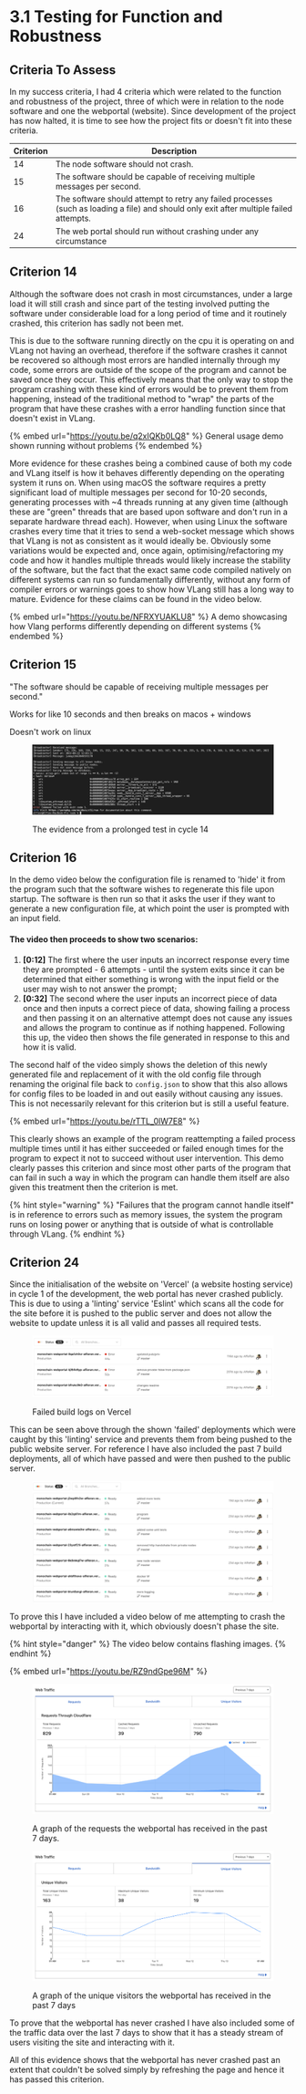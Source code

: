 # 3.1 Testing for Function and Robustness

## Criteria To Assess

In my success criteria, I had 4 criteria which were related to the function and robustness of the project, three of which were in relation to the node software and one the webportal (website). Since development of the project has now halted, it is time to see how the project fits or doesn't fit into these criteria.

| Criterion | Description                                                                                                                             |
| --------- | --------------------------------------------------------------------------------------------------------------------------------------- |
| 14        | The node software should not crash.                                                                                                     |
| 15        | The software should be capable of receiving multiple messages per second.                                                               |
| 16        | The software should attempt to retry any failed processes (such as loading a file) and should only exit after multiple failed attempts. |
| 24        | The web portal should run without crashing under any circumstance                                                                       |

## Criterion 14

Although the software does not crash in most circumstances, under a large load it will still crash and since part of the testing involved putting the software under considerable load for a long period of time and it routinely crashed, this criterion has sadly not been met.

This is due to the software running directly on the cpu it is operating on and VLang not having an overhead, therefore if the software crashes it cannot be recovered so although most errors are handled internally through my code, some errors are outside of the scope of the program and cannot be saved once they occur. This effectively means that the only way to stop the program crashing with these kind of errors would be to prevent them from happening, instead of the traditional method to "wrap" the parts of the program that have these crashes with a error handling function since that doesn't exist in VLang.

{% embed url="https://youtu.be/q2xIQKb0LQ8" %}
General usage demo shown running without problems
{% endembed %}

More evidence for these crashes being a combined cause of both my code and VLang itself is how it behaves differently depending on the operating system it runs on. When using macOS the software requires a pretty significant load of multiple messages per second for 10-20 seconds, generating processes with \~4 threads running at any given time (although these are "green" threads that are based upon software and don't run in a separate hardware thread each). However, when using Linux the software crashes every time that it tries to send a web-socket message which shows that VLang is not as consistent as it would ideally be. Obviously some variations would be expected and, once again, optimising/refactoring my code and how it handles multiple threads would likely increase the stability of the software, but the fact that the exact same code compiled natively on different systems can run so fundamentally differently, without any form of compiler errors or warnings goes to show how VLang still has a long way to mature. Evidence for these claims can be found in the video below.

{% embed url="https://youtu.be/NFRXYUAKLU8" %}
A demo showcasing how Vlang performs differently depending on different systems
{% endembed %}

## Criterion 15

"The software should be capable of receiving multiple messages per second."

Works for like 10 seconds and then breaks on macos + windows

Doesn't work on linux

<figure><img src="../.gitbook/assets/image (2) (2).png" alt=""><figcaption><p>The evidence from a prolonged test in cycle 14</p></figcaption></figure>

## Criterion 16

In the demo video below the configuration file is renamed to 'hide' it from the program such that the software wishes to regenerate this file upon startup. The software is then run so that it asks the user if they want to generate a new configuration file, at which point the user is prompted with an input field.&#x20;

#### The video then proceeds to show two scenarios:&#x20;

1. **\[0:12]** The first where the user inputs an incorrect response every time they are prompted - 6 attempts - until the system exits since it can be determined that either something is wrong with the input field or the user may wish to not answer the prompt;&#x20;
2. **\[0:32]** The second where the user inputs an incorrect piece of data once and then inputs a correct piece of data, showing failing a process and then passing it on an alternative attempt does not cause any issues and allows the program to continue as if nothing happened. Following this up, the video then shows the file generated in response to this and how it is valid.

The second half of the video simply shows the deletion of this newly generated file and replacement of it with the old config file through renaming the original file back to `config.json` to show that this also allows for config files to be loaded in and out easily without causing any issues. This is not necessarily relevant for this criterion but is still a useful feature.

{% embed url="https://youtu.be/rTTL_0lW7E8" %}

This clearly shows an example of the program reattempting a failed process multiple times until it has either succeeded or failed enough times for the program to expect it not to succeed without user intervention. This demo clearly passes this criterion and since most other parts of the program that can fail in such a way in which the program can handle them itself are also given this treatment then the criterion is met.

{% hint style="warning" %}
"Failures that the program cannot handle itself" is in reference to errors such as memory issues, the system the program runs on losing power or anything that is outside of what is controllable through VLang.
{% endhint %}

## Criterion 24

Since the initialisation of the website on 'Vercel' (a website hosting service) in cycle 1 of the development, the web portal has never crashed publicly. This is due to using a 'linting' service 'Eslint' which scans all the code for the site before it is pushed to the public server and does not allow the website to update unless it is all valid and passes all required tests.

<figure><img src="../.gitbook/assets/image (1) (4).png" alt=""><figcaption><p>Failed build logs on Vercel</p></figcaption></figure>

This can be seen above through the shown 'failed' deployments which were caught by this 'linting' service and prevents them from being pushed to the public website server. For reference I have also included the past 7 build deployments, all of which have passed and were then pushed to the public server.

<figure><img src="../.gitbook/assets/image (11).png" alt=""><figcaption></figcaption></figure>

To prove this I have included a video below of me attempting to crash the webportal by interacting with it, which obviously doesn't phase the site.

{% hint style="danger" %}
The video below contains flashing images.
{% endhint %}

{% embed url="https://youtu.be/RZ9ndGpe96M" %}

<figure><img src="../.gitbook/assets/image (16).png" alt=""><figcaption><p>A graph of the requests the webportal has received in the past 7 days.</p></figcaption></figure>

<figure><img src="../.gitbook/assets/image (2) (6).png" alt=""><figcaption><p>A graph of the unique visitors the webportal has received in the past 7 days</p></figcaption></figure>

To prove that the webportal has never crashed I have also included some of the traffic data over the last 7 days to show that it has a steady stream of users visiting the site and interacting with it.

All of this evidence shows that the webportal has never crashed past an extent that couldn't be solved simply by refreshing the page and hence it has passed this criterion.
